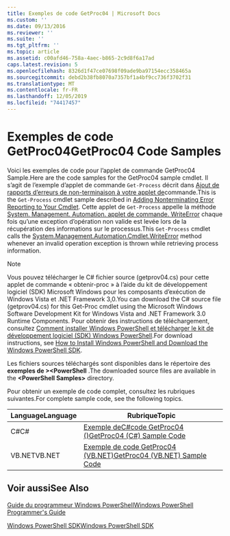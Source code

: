 ```yaml
---
title: Exemples de code GetProc04 | Microsoft Docs
ms.custom: ''
ms.date: 09/13/2016
ms.reviewer: ''
ms.suite: ''
ms.tgt_pltfrm: ''
ms.topic: article
ms.assetid: c00afd46-758a-4aec-b865-2c9d8f6a17ad
caps.latest.revision: 5
ms.openlocfilehash: 8326d1f47ce07698f09ade9ba97154ecc358465a
ms.sourcegitcommit: debd2b38fb8070a7357bf1a4bf9cc736f3702f31
ms.translationtype: MT
ms.contentlocale: fr-FR
ms.lasthandoff: 12/05/2019
ms.locfileid: "74417457"
---
```

# <a name="getproc04-code-samples"></a><span data-ttu-id="9ff27-102">Exemples de code GetProc04</span><span class="sxs-lookup"><span data-stu-id="9ff27-102">GetProc04 Code Samples</span></span>

<span data-ttu-id="9ff27-103">Voici les exemples de code pour l’applet de commande GetProc04 Sample.</span><span class="sxs-lookup"><span data-stu-id="9ff27-103">Here are the code samples for the GetProc04 sample cmdlet.</span></span> <span data-ttu-id="9ff27-104">Il s’agit de l’exemple d’applet de commande `Get-Process` décrit dans [Ajout de rapports d’erreurs de non-terminaison à votre applet de](../cmdlet/adding-non-terminating-error-reporting-to-your-cmdlet.md)commande.</span><span class="sxs-lookup"><span data-stu-id="9ff27-104">This is the `Get-Process` cmdlet sample described in [Adding Nonterminating Error Reporting to Your Cmdlet](../cmdlet/adding-non-terminating-error-reporting-to-your-cmdlet.md).</span></span> <span data-ttu-id="9ff27-105">Cette applet de `Get-Process` appelle la méthode [System. Management. Automation. applet de commande. WriteError](/dotnet/api/System.Management.Automation.Cmdlet.WriteError) chaque fois qu’une exception d’opération non valide est levée lors de la récupération des informations sur le processus.</span><span class="sxs-lookup"><span data-stu-id="9ff27-105">This `Get-Process` cmdlet calls the [System.Management.Automation.Cmdlet.WriteError](/dotnet/api/System.Management.Automation.Cmdlet.WriteError) method whenever an invalid operation exception is thrown while retrieving process information.</span></span>

> [!NOTE]
> <span data-ttu-id="9ff27-106">Vous pouvez télécharger le C# fichier source (getprov04.cs) pour cette applet de commande « obtenir-proc » à l’aide du kit de développement logiciel (SDK) Microsoft Windows pour les composants d’exécution de Windows Vista et .NET Framework 3,0.</span><span class="sxs-lookup"><span data-stu-id="9ff27-106">You can download the C# source file (getprov04.cs) for this Get-Proc cmdlet using the Microsoft Windows Software Development Kit for Windows Vista and .NET Framework 3.0 Runtime Components.</span></span> <span data-ttu-id="9ff27-107">Pour obtenir des instructions de téléchargement, consultez [Comment installer Windows PowerShell et télécharger le kit de développement logiciel (SDK) Windows PowerShell](/powershell/scripting/developer/installing-the-windows-powershell-sdk).</span><span class="sxs-lookup"><span data-stu-id="9ff27-107">For download instructions, see [How to Install Windows PowerShell and Download the Windows PowerShell SDK](/powershell/scripting/developer/installing-the-windows-powershell-sdk).</span></span>
>
> <span data-ttu-id="9ff27-108">Les fichiers sources téléchargés sont disponibles dans le répertoire des **exemples de >\<PowerShell** .</span><span class="sxs-lookup"><span data-stu-id="9ff27-108">The downloaded source files are available in the **\<PowerShell Samples>** directory.</span></span>

<span data-ttu-id="9ff27-109">Pour obtenir un exemple de code complet, consultez les rubriques suivantes.</span><span class="sxs-lookup"><span data-stu-id="9ff27-109">For complete sample code, see the following topics.</span></span>

|<span data-ttu-id="9ff27-110">Language</span><span class="sxs-lookup"><span data-stu-id="9ff27-110">Language</span></span>|<span data-ttu-id="9ff27-111">Rubrique</span><span class="sxs-lookup"><span data-stu-id="9ff27-111">Topic</span></span>|
|--------------|-----------|
|<span data-ttu-id="9ff27-112">C#</span><span class="sxs-lookup"><span data-stu-id="9ff27-112">C#</span></span>|[<span data-ttu-id="9ff27-113">Exemple deC#code GetProc04 ()</span><span class="sxs-lookup"><span data-stu-id="9ff27-113">GetProc04 (C#) Sample Code</span></span>](./getproc04-csharp-sample-code.md)|
|<span data-ttu-id="9ff27-114">VB.NET</span><span class="sxs-lookup"><span data-stu-id="9ff27-114">VB.NET</span></span>|[<span data-ttu-id="9ff27-115">Exemple de code GetProc04 (VB.NET)</span><span class="sxs-lookup"><span data-stu-id="9ff27-115">GetProc04 (VB.NET) Sample Code</span></span>](./getproc04-vb-net-sample-code.md)|

## <a name="see-also"></a><span data-ttu-id="9ff27-116">Voir aussi</span><span class="sxs-lookup"><span data-stu-id="9ff27-116">See Also</span></span>

[<span data-ttu-id="9ff27-117">Guide du programmeur Windows PowerShell</span><span class="sxs-lookup"><span data-stu-id="9ff27-117">Windows PowerShell Programmer's Guide</span></span>](./windows-powershell-programmer-s-guide.md)

[<span data-ttu-id="9ff27-118">Windows PowerShell SDK</span><span class="sxs-lookup"><span data-stu-id="9ff27-118">Windows PowerShell SDK</span></span>](../windows-powershell-reference.md)
